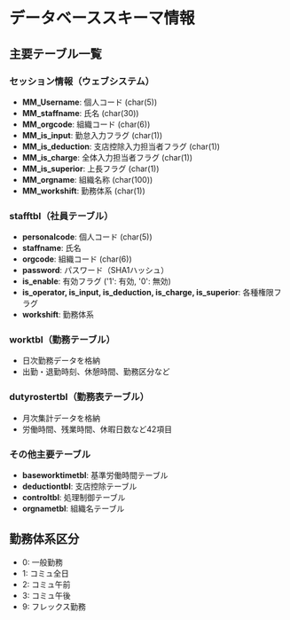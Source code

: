 # データベーススキーマ情報

## 主要テーブル一覧

### セッション情報（ウェブシステム）
- **MM_Username**: 個人コード (char(5))
- **MM_staffname**: 氏名 (char(30))
- **MM_orgcode**: 組織コード (char(6))
- **MM_is_input**: 勤怠入力フラグ (char(1))
- **MM_is_deduction**: 支店控除入力担当者フラグ (char(1))
- **MM_is_charge**: 全体入力担当者フラグ (char(1))
- **MM_is_superior**: 上長フラグ (char(1))
- **MM_orgname**: 組織名称 (char(100))
- **MM_workshift**: 勤務体系 (char(1))

### stafftbl（社員テーブル）
- **personalcode**: 個人コード (char(5))
- **staffname**: 氏名
- **orgcode**: 組織コード (char(6))
- **password**: パスワード（SHA1ハッシュ）
- **is_enable**: 有効フラグ ('1': 有効, '0': 無効)
- **is_operator, is_input, is_deduction, is_charge, is_superior**: 各種権限フラグ
- **workshift**: 勤務体系

### worktbl（勤務テーブル）
- 日次勤務データを格納
- 出勤・退勤時刻、休憩時間、勤務区分など

### dutyrostertbl（勤務表テーブル）
- 月次集計データを格納
- 労働時間、残業時間、休暇日数など42項目

### その他主要テーブル
- **baseworktimetbl**: 基準労働時間テーブル
- **deductiontbl**: 支店控除テーブル
- **controltbl**: 処理制御テーブル
- **orgnametbl**: 組織名テーブル

## 勤務体系区分
- 0: 一般勤務
- 1: コミュ全日
- 2: コミュ午前
- 3: コミュ午後
- 9: フレックス勤務